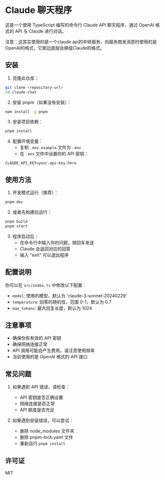 # Claude 聊天程序

这是一个使用 TypeScript 编写的命令行 Claude API 聊天程序，通过 OpenAI 格式的 API 与 Claude 进行对话。

注意：这其实使用的是一个claude api的中转服务，向服务商发消息时使用的是OpenAI的格式，它那边底层会换成Claude的格式。

## 安装

1. 克隆此仓库：

```bash
git clone <repository-url>
cd claude-chat
```

2. 安装 pnpm（如果没有安装）：

```bash
npm install -g pnpm
```

3. 安装项目依赖：

```bash
pnpm install
```


4. 配置环境变量：
   - 复制 `.env.example` 文件为 `.env`
   - 在 `.env` 文件中设置你的 API 密钥：

```plaintext
CLAUDE_API_KEY=your-api-key-here
```


## 使用方法

1. 开发模式运行（推荐）：

```bash
pnpm dev
```


2. 或者先构建后运行：

```bash
pnpm build
pnpm start
```


3. 程序启动后：
   - 在命令行中输入你的问题，按回车发送
   - Claude 会返回对应的回答
   - 输入 "exit" 可以退出程序

## 配置说明

你可以在 `src/index.ts` 中修改以下配置：

- `model`: 使用的模型，默认为 'claude-3-sonnet-20240229'
- `temperature`: 回答的随机性，范围 0-1，默认为 0.7
- `max_tokens`: 最大回复长度，默认为 1024

## 注意事项

- 确保你有有效的 API 密钥
- 确保网络连接正常
- API 调用可能会产生费用，请注意使用频率
- 当前使用的是 OpenAI 格式的 API 接口

## 常见问题

1. 如果遇到 API 错误，请检查：
   - API 密钥是否正确设置
   - 网络连接是否正常
   - API 额度是否充足

2. 如果遇到安装错误，可以尝试：
   - 删除 node_modules 文件夹
   - 删除 pnpm-lock.yaml 文件
   - 重新运行 `pnpm install`

## 许可证

MIT